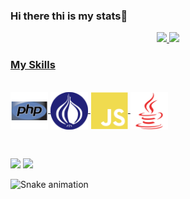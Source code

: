 ### Hi there thi is my stats👋


<div align="center">
  <a href="https://github.com/levicosta01">
  <img height="160em" src="https://github-readme-stats.vercel.app/api?username=levicosta201&show_icons=true&theme=dracula&include_all_commits=true&count_private=true"/>
  <img height="160em" src="https://github-readme-stats.vercel.app/api/top-langs/?username=jussaraalves&layout=compact&langs_count=7&theme=dark"/>
</div> 
  
### My Skills
    
<div style="display: inline_block"><br/>
  <img align="center" alt="Jucs-PHP" height="60" width="60" src="https://raw.githubusercontent.com/devicons/devicon/master/icons/php/php-original.svg">
  <img align="center" alt="Jucs-PERL" height="60" width="60" src="https://raw.githubusercontent.com/devicons/devicon/master/icons/perl/perl-original.svg">
  <img align="center" alt="Jucs-Js" height="60" width="60" src="https://raw.githubusercontent.com/devicons/devicon/master/icons/javascript/javascript-plain.svg">
  <img align="center" alt="Jucs-Js" height="60" width="60" src="https://raw.githubusercontent.com/devicons/devicon/master/icons/java/java-plain.svg">
</div>

 ##
 
<br/>
 
<div>
  <a href="https://www.linkedin.com/in/levi-costa-091b91149/" target="_blank"><img src="https://img.shields.io/badge/-LinkedIn-%230077B5?style=for-the-badge&logo=linkedin&logoColor=white" target="_blank"></a>
  <a href="https://www.twitch.tv/jucsalves_/" target="_blank"><img src="https://img.shields.io/badge/Twitch-9146FF?style=for-the-badge&logo=twitch&logoColor=white" target="_blank"></a>
 
</div>
<div> 
 
   ![Snake animation](https://github.com/jussaraalves/jussaraalves/blob/output/github-contribution-grid-snake.svg)
 
</div>

<!--
**levicosta201/levicosta201** is a ✨ _special_ ✨ repository because its `README.md` (this file) appears on your GitHub profile.

Here are some ideas to get you started:

- 🔭 I’m currently working on ...
- 🌱 I’m currently learning ...
- 👯 I’m looking to collaborate on ...
- 🤔 I’m looking for help with ...
- 💬 Ask me about ...
- 📫 How to reach me: ...
- 😄 Pronouns: ...
- ⚡ Fun fact: ...
-->
